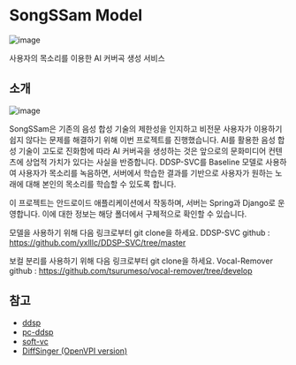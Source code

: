 # SongSSam Model 
![image](https://github.com/ckj18/SongSSam/assets/48816329/39468924-66ce-4ffc-861f-e2ec23e26c79)

사용자의 목소리를 이용한 AI 커버곡 생성 서비스

## 소개

![image](https://github.com/ckj18/SongSSam/assets/48816329/e4ca96a8-dfc2-47aa-b794-99d9bc333e42)


SongSSam은 기존의 음성 합성 기술의 제한성을 인지하고 비전문 사용자가 이용하기 쉽지 않다는 문제를 해결하기 위해 이번 프로젝트를 진행했습니다.
AI를 활용한 음성 합성 기술이 고도로 진화함에 따라 AI 커버곡을 생성하는 것은 앞으로의 문화미디어 컨텐츠에 상업적 가치가 있다는 사실을 반증합니다. DDSP-SVC를 Baseline 모델로 사용하여 사용자가 목소리를 녹음하면, 서버에서 학습한 결과를 기반으로 사용자가 원하는 노래에 대해 본인의 목소리를 학습할 수 있도록 합니다. 

이 프로젝트는 안드로이드 애플리케이션에서 작동하며, 서버는 Spring과 Django로 운영합니다. 이에 대한 정보는 해당 폴더에서 구체적으로 확인할 수 있습니다.

모델을 사용하기 위해 다음 링크로부터 git clone을 하세요. DDSP-SVC github : https://github.com/yxlllc/DDSP-SVC/tree/master

보컬 분리를 사용하기 위해 다음 링크로부터 git clone을 하세요. Vocal-Remover github : https://github.com/tsurumeso/vocal-remover/tree/develop

## 참고
* [ddsp](https://github.com/magenta/ddsp)
* [pc-ddsp](https://github.com/yxlllc/pc-ddsp)
* [soft-vc](https://github.com/bshall/soft-vc)
* [DiffSinger (OpenVPI version)](https://github.com/openvpi/DiffSinger)
